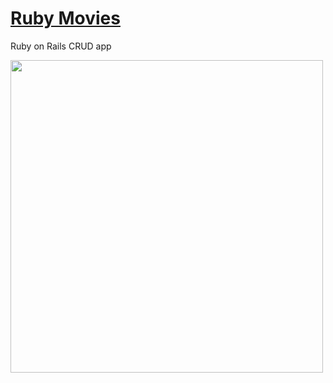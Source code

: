 # [Ruby Movies](https://ruby-movies.eesa.hackclub.app/)

Ruby on Rails CRUD app

<img src="https://hc-cdn.hel1.your-objectstorage.com/s/v3/d34ac9b71e6489c82f2cd1ee76fed3e5c17ad657_screenshot_2025-07-19_at_4.27.07___pm.png" width="500" />
